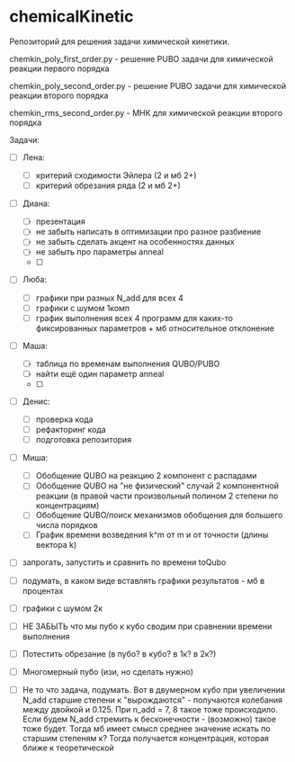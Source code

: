 # chemicalKinetic
Репозиторий для решения задачи химической кинетики.

chemkin_poly_first_order.py - решение PUBO задачи для химической реакции первого порядка

chemkin_poly_second_order.py - решение PUBO задачи для химической реакции второго порядка

chemkin_rms_second_order.py - МНК для химической реакции второго порядка

Задачи:

- [ ] Лена:
  - [ ] критерий сходимости Эйлера (2 и мб 2+)
  - [ ] критерий обрезания ряда (2 и мб 2+)
- [ ] Диана:
  - [ ] презентация
  - [ ] не забыть написать в оптимизации про разное разбиение
  - [ ] не забыть сделать акцент на особенностях данных
  - [ ] не забыть про параметры anneal
  - [ ] 
- [ ] Люба:
  - [ ] графики при разных N_add для всех 4
  - [ ] графики с шумом 1комп
  - [ ] график выполнения всех 4 программ для каких-то фиксированных параметров + мб относительное отклонение
- [ ] Маша:
  - [ ] таблица по временам выполнения QUBO/PUBO
  - [ ] найти ещё один параметр anneal
  - [ ]
- [ ] Денис:
  - [ ] проверка кода
  - [ ] рефакторинг кода
  - [ ] подготовка репозитория
- [ ] Миша:
  - [ ] Обобщение QUBO на реакцию 2 компонент с распадами
  - [ ] Обобщение QUBO на "не физический" случай 2 компонентной реакции (в правой части произвольный полином 2 степени по концентрациям)
  - [ ] Обобщение QUBO/поиск механизмов обобщения для большего числа порядков
  - [ ] График времени возведения k^m от m и от точности (длины вектора k)
  
- [ ] запрогать, запустить и сравнить по времени toQubo
- [ ] подумать, в каком виде вставлять графики результатов - мб в процентах
- [ ] графики с шумом 2к

- [ ] НЕ ЗАБЫТЬ что мы пубо к кубо сводим при сравнении времени выполнения
- [ ] Потестить обрезание (в пубо? в кубо? в 1к? в 2к?)

- [ ] Многомерный пубо (изи, но сделать нужно)
- [ ] Не то что задача, подумать. Вот в двумерном кубо при увеличении N_add старшие степени к "вырождаются" - получаются колебания между двойкой и 0.125. При n_add = 7, 8 такое тоже происходило. Если будем N_add стремить к бесконечности - (возможно) такое тоже будет. Тогда мб имеет смысл среднее значение искать по старшим степеням к? Тогда получается концентрация, которая ближе к теоретической

